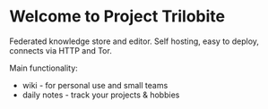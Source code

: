 # Welcome to Project Trilobite

Federated knowledge store and editor. Self hosting, easy to deploy, connects via HTTP and Tor.

Main functionality:
* wiki - for personal use and small teams
* daily notes - track your projects & hobbies
